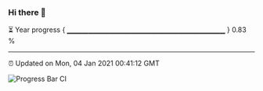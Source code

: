 ### Hi there 👋

⏳ Year progress { ▁▁▁▁▁▁▁▁▁▁▁▁▁▁▁▁▁▁▁▁▁▁▁▁▁▁▁▁▁▁ } 0.83 %

---

⏰ Updated on Mon, 04 Jan 2021 00:41:12 GMT

![Progress Bar CI](https://github.com/liununu/liununu/workflows/Progress%20Bar%20CI/badge.svg)
